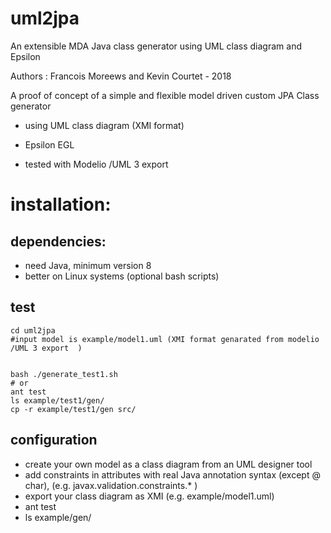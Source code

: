 # uml2jpa
An extensible  MDA Java  class generator using UML class diagram  and Epsilon

Authors : Francois Moreews  and  Kevin Courtet - 2018



A proof of concept of a simple and flexible model driven custom JPA Class generator 

* using UML class diagram (XMI format) 

* Epsilon EGL 

* tested with Modelio  /UML 3 export 

# installation:
## dependencies:
  * need Java, minimum version 8 
  * better on Linux systems (optional bash scripts)

## test
```
cd uml2jpa
#input model is example/model1.uml (XMI format genarated from modelio /UML 3 export  )


bash ./generate_test1.sh 
# or
ant test
ls example/test1/gen/
cp -r example/test1/gen src/
```


## configuration
 * create your own model as a class diagram from an UML designer tool
 * add constraints in attributes with real Java annotation syntax (except @ char), (e.g. javax.validation.constraints.* )
 * export your class diagram   as XMI (e.g. example/model1.uml)
 * ant test
 * ls example/gen/
